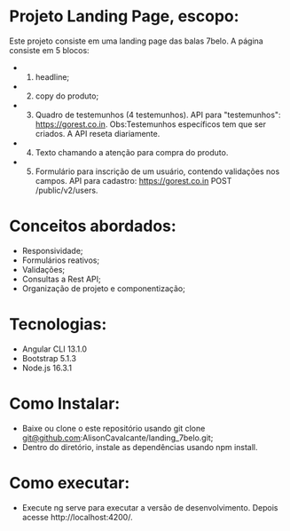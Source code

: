 # Projeto Landing Page, escopo:
Este projeto consiste em uma landing page das balas 7belo.
A página consiste em 5 blocos:
- 1. headline;
- 2. copy do produto;
- 3. Quadro de testemunhos (4 testemunhos). API para "testemunhos":
 https://gorest.co.in. Obs:Testemunhos específicos tem que ser criados. A API reseta diariamente.
- 4. Texto chamando a atenção para compra do produto.
- 5. Formulário para inscrição de um usuário, contendo validações nos campos. API para cadastro:
https://gorest.co.in POST /public/v2/users.

# Conceitos abordados:
- Responsividade;
- Formulários reativos;
- Validações;
- Consultas a Rest API;
- Organização de projeto e componentização;

# Tecnologias:
- Angular CLI 13.1.0
- Bootstrap 5.1.3
- Node.js 16.3.1

# Como Instalar:
- Baixe ou clone o este repositório usando git clone 
git@github.com:AlisonCavalcante/landing_7belo.git;
- Dentro do diretório, instale as dependências usando npm install.

# Como executar:
- Execute ng serve para executar a versão de desenvolvimento. 
Depois acesse http://localhost:4200/. 


